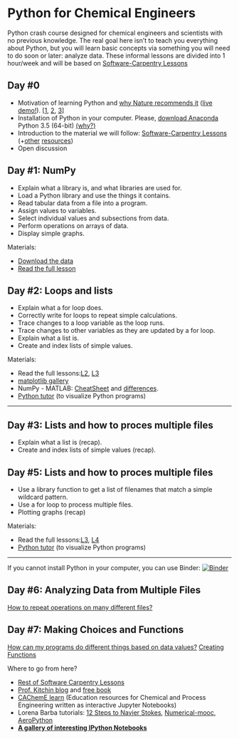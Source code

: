 # Python for Chemical Engineers
Python crash course designed for chemical engineers and scientists with no previous knowledge. The real goal here isn’t to teach you everything about Python, but you will learn basic concepts via something you will need to do soon or later: analyze data. These informal lessons are divided into 1 hour/week and will be based on [Software-Carpentry Lessons](http://software-carpentry.org/lessons.html)

## Day #0
* Motivation of learning Python and [why Nature recommends it](http://www.nature.com/news/programming-pick-up-python-1.16833) ([live demo!](http://www.nature.com/news/ipython-interactive-demo-7.21492)). [[1](https://speakerdeck.com/fperez/ipython-and-project-jupyter-a-language-independent-architecture-for-open-computing-and-data-science), [2](http://www.slideshare.net/teoliphant/python-as-the-zen-of-data-science), [3](http://nbviewer.ipython.org/github/fperez/pycon2014-keynote/blob/master/Index.ipynb)]
* Installation of Python in your computer. Please, [download Anaconda](https://www.continuum.io/downloads) Python 3.5 (64-bit) [(why?)](http://www.slideshare.net/continuumio/distributed-computing-on-your-cluster-with-anaconda-webinar-2015)
* Introduction to the material we will follow: [Software-Carpentry Lessons](http://software-carpentry.org/lessons.html) (+[other](https://github.com/ipython/ipython/wiki/A-gallery-of-interesting-IPython-Notebooks) [resources](https://automatetheboringstuff.com/))
* Open discussion


## Day #1: NumPy 
 *   Explain what a library is, and what libraries are used for.
 *   Load a Python library and use the things it contains.
 *   Read tabular data from a file into a program.
 *   Assign values to variables.
 *   Select individual values and subsections from data.
 *   Perform operations on arrays of data.
 *   Display simple graphs.
 
Materials:
- [Download the data](http://swcarpentry.github.io/python-novice-inflammation/setup/)
- [Read the full lesson](http://swcarpentry.github.io/python-novice-inflammation/01-numpy/)

## Day #2: Loops and lists 
 *   Explain what a for loop does.
 *   Correctly write for loops to repeat simple calculations.
 *   Trace changes to a loop variable as the loop runs.
 *   Trace changes to other variables as they are updated by a for loop.
 *   Explain what a list is.
 *   Create and index lists of simple values.

Materials:
- Read the full lessons:[L2](http://swcarpentry.github.io/python-novice-inflammation/02-loop), [L3](http://swcarpentry.github.io/python-novice-inflammation/03-lists)
- [matplotlib gallery](http://matplotlib.org/gallery)
- NumPy - MATLAB: [CheatSheet](http://sebastianraschka.com/Articles/2014_matlab_vs_numpy) and [differences](https://docs.scipy.org/doc/numpy-dev/user/numpy-for-matlab-users).
- [Python tutor](http://www.pythontutor.com/) (to visualize Python programs)
 ***

## Day #3: Lists and how to proces multiple files
 *   Explain what a list is (recap).
 *   Create and index lists of simple values (recap).
 
## Day #5: Lists and how to proces multiple files

 *   Use a library function to get a list of filenames that match a simple wildcard pattern.
 *   Use a for loop to process multiple files.
 *   Plotting graphs (recap)
 
Materials:
- Read the full lessons:[L3](http://swcarpentry.github.io/python-novice-inflammation/03-lists), [L4](http://swcarpentry.github.io/python-novice-inflammation/04-files)
- [Python tutor](http://www.pythontutor.com/) (to visualize Python programs)
 ***
 
 If you cannot install Python in your computer, you can use Binder:
 [![Binder](http://mybinder.org/badge.svg)](http://mybinder.org/repo/CAChemE/Python-Chemical-Engineers)
 
 ## Day #6: Analyzing Data from Multiple Files
[How to repeat operations on many different files?](http://swcarpentry.github.io/python-novice-inflammation/04-files/)

## Day #7: Making Choices and Functions
[How can my programs do different things based on data values?](http://swcarpentry.github.io/python-novice-inflammation/)
[Creating Functions](http://swcarpentry.github.io/python-novice-inflammation/06-func/)

Where to go from here?
* [Rest of Software Carpentry Lessons](http://swcarpentry.github.io/python-novice-inflammation/)
* [Prof. Kitchin blog](http://kitchingroup.cheme.cmu.edu/blog/2013/12/30/Python-as-alternative-to-Matlab-for-engineering-calculations/) and [free book](http://kitchingroup.cheme.cmu.edu/pycse/)
* [CAChemE learn](https://github.com/CAChemE/learn#chemical-and-process-engineering-interactive-simulations) (Education resources for Chemical and Process Engineering written as interactive Jupyter Notebooks)
* Lorena Barba tutorials: [12 Steps to Navier Stokes](https://github.com/barbagroup/CFDPython#welcome-to-cfd-python), [Numerical-mooc](https://github.com/numerical-mooc/numerical-mooc), [AeroPython](https://github.com/barbagroup/AeroPython#aerodynamics-hydrodynamics-with-python)
* **[A gallery of interesting IPython Notebooks](https://github.com/ipython/ipython/wiki/A-gallery-of-interesting-IPython-Notebooks)**

 
